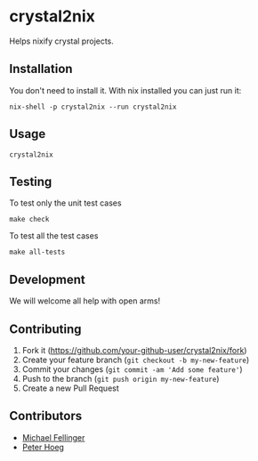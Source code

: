 # crystal2nix

Helps nixify crystal projects.

## Installation

You don't need to install it. With nix installed you can just run it:

`nix-shell -p crystal2nix --run crystal2nix`

## Usage

`crystal2nix`

## Testing

To test only the unit test cases

`make check`

To test all the test cases 

`make all-tests`


## Development

We will welcome all help with open arms!

## Contributing

1. Fork it (<https://github.com/your-github-user/crystal2nix/fork>)
2. Create your feature branch (`git checkout -b my-new-feature`)
3. Commit your changes (`git commit -am 'Add some feature'`)
4. Push to the branch (`git push origin my-new-feature`)
5. Create a new Pull Request

## Contributors

- [Michael Fellinger](https://github.com/manveru)
- [Peter Hoeg](https://github.com/peterhoeg)
